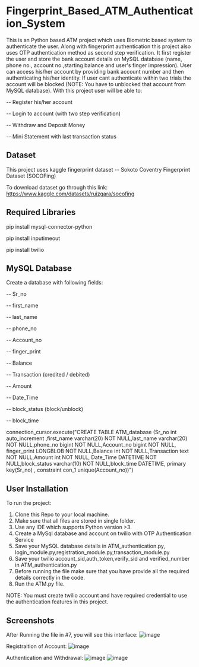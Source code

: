 # Fingerprint_Based_ATM_Authentication_System
This is an Python based ATM project which uses Biometric based system to authenticate the user. Along with fingerprint authentication this project also uses OTP authentication method as second step verification. It first register the user and store the bank account details on MySQL database (name, phone no., account no.,starting balance and user's finger impression). User can access his/her account by providing bank account number and then authenticating his/her identity. If user cant authenticate within two trials the account will be blocked (NOTE: You have to unblocked that account from MySQL database). With this project user will be able to:

-- Register his/her account

-- Login to account (with two step verification)

-- Withdraw and Deposit Money

-- Mini Statement with last transaction status

## Dataset 
This project uses kaggle fingerprint dataset 
 -- Sokoto Coventry Fingerprint Dataset (SOCOFing)

To download dataset go through this link: https://www.kaggle.com/datasets/ruizgara/socofing

## Required Libraries

pip install mysql-connector-python

pip install inputimeout

pip install twilio

## MySQL Database
Create a database with following fields:

-- Sr_no

-- first_name

-- last_name

-- phone_no

-- Account_no

-- finger_print

-- Balance

-- Transaction (credited / debited)

-- Amount

-- Date_Time

-- block_status (block/unblock)

-- block_time

connection_cursor.execute("CREATE TABLE ATM_database (Sr_no int auto_increment ,first_name varchar(20) NOT NULL,last_name varchar(20) NOT NULL,phone_no bigint NOT NULL,Account_no bigint NOT NULL, finger_print LONGBLOB NOT NULL,Balance int NOT NULL,Transaction text NOT NULL,Amount int NOT NULL, Date_Time DATETIME NOT NULL,block_status varchar(10) NOT NULL,block_time DATETIME, primary key(Sr_no) , constraint con_1 unique(Account_no))")



## User Installation
To run the project:
 1. Clone this Repo to your local machine.
 2. Make sure that all files are stored in single folder.
 3. Use any IDE which supports Python version >3.
 4. Create a MySql database and account on twilio with OTP Authentication Service
 5. Save your MySQL database details in ATM_authentication.py, login_module.py,registration_module.py,transaction_module.py
 6. Save your twilio account_sid,auth_token,verify_sid and verified_number in ATM_authentication.py
 7. Before running the file make sure that you have provide all the required details correctly in the code.
 8. Run the ATM.py file.

NOTE: You must create twilio account and have required credential to use the authentication features in this project.

## Screenshots
After Running the file in #7, you will see this interface:
![image](https://github.com/mayankyadav06/Fingerprint_Based_ATM_Authentication_System/assets/140626220/2a82e6fc-7a15-452c-9730-28ad13ce60cb)

Registraition of Account:
![image](https://github.com/mayankyadav06/Fingerprint_Based_ATM_Authentication_System/assets/140626220/e5e2d820-a702-492e-828b-68ec61086bd4)


Authentication and Withdrawal:
![image](https://github.com/mayankyadav06/Fingerprint_Based_ATM_Authentication_System/assets/140626220/cad4a353-896d-4548-9be4-ee030611e5ba)
![image](https://github.com/mayankyadav06/Fingerprint_Based_ATM_Authentication_System/assets/140626220/de72b3c5-3eff-4090-89e6-388dfc626f65)




